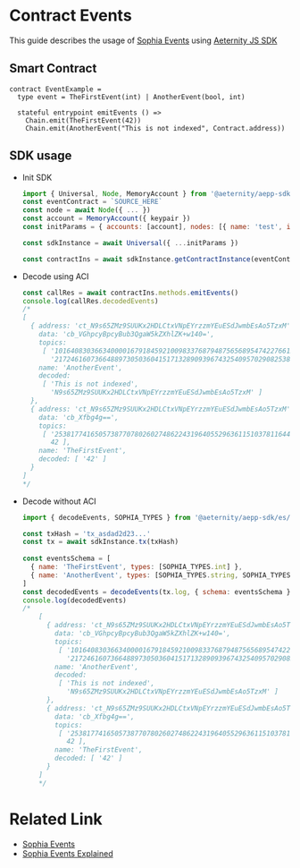 # Contract Events

This guide describes the usage of [Sophia Events](https://github.com/aeternity/protocol/blob/master/contracts/sophia.md#events) using [Aeternity JS SDK](https://github.com/aeternity/aepp-sdk-js)
 
## Smart Contract
```
contract EventExample =
  type event = TheFirstEvent(int) | AnotherEvent(bool, int) 

  stateful entrypoint emitEvents () =>
    Chain.emit(TheFirstEvent(42))
    Chain.emit(AnotherEvent("This is not indexed", Contract.address))
```
## SDK usage
  - Init SDK
    ```js
    import { Universal, Node, MemoryAccount } from '@aeternity/aepp-sdk/es'
    const eventContract = `SOURCE_HERE`
    const node = await Node({ ... })
    const account = MemoryAccount({ keypair })
    const initParams = { accounts: [account], nodes: [{ name: 'test', instance: node }] }
    
    const sdkInstance = await Universal({ ...initParams })
    
    const contractIns = await sdkInstance.getContractInstance(eventContract)
    ```
  - Decode using ACI
    ```js
    const callRes = await contractIns.methods.emitEvents()
    console.log(callRes.decodedEvents)
    /*
    [
      { address: 'ct_N9s65ZMz9SUUKx2HDLCtxVNpEYrzzmYEuESdJwmbEsAo5TzxM',
        data: 'cb_VGhpcyBpcyBub3QgaW5kZXhlZK+w140=',
        topics:
         [ '101640830366340000167918459210098337687948756568954742276612796897811614700269',
           '21724616073664889730503604151713289093967432540957029082538744539361158114576' ],
        name: 'AnotherEvent',
        decoded:
         [ 'This is not indexed',
           'N9s65ZMz9SUUKx2HDLCtxVNpEYrzzmYEuESdJwmbEsAo5TzxM' ]
      },
      { address: 'ct_N9s65ZMz9SUUKx2HDLCtxVNpEYrzzmYEuESdJwmbEsAo5TzxM',
        data: 'cb_Xfbg4g==',
        topics:
         [ '25381774165057387707802602748622431964055296361151037811644748771109370239835',
           42 ],
        name: 'TheFirstEvent',
        decoded: [ '42' ]
      }
    ]
    */
    ```
  - Decode without ACI
    ```js
    import { decodeEvents, SOPHIA_TYPES } from '@aeternity/aepp-sdk/es/contract/aci/transformation'    

    const txHash = 'tx_asdad2d23...'
    const tx = await sdkInstance.tx(txHash)
   
    const eventsSchema = [    
      { name: 'TheFirstEvent', types: [SOPHIA_TYPES.int] },
      { name: 'AnotherEvent', types: [SOPHIA_TYPES.string, SOPHIA_TYPES.address] },
    ]
    const decodedEvents = decodeEvents(tx.log, { schema: eventsSchema })
    console.log(decodedEvents)
    /*
        [
          { address: 'ct_N9s65ZMz9SUUKx2HDLCtxVNpEYrzzmYEuESdJwmbEsAo5TzxM',
            data: 'cb_VGhpcyBpcyBub3QgaW5kZXhlZK+w140=',
            topics:
             [ '101640830366340000167918459210098337687948756568954742276612796897811614700269',
               '21724616073664889730503604151713289093967432540957029082538744539361158114576' ],
            name: 'AnotherEvent',
            decoded:
             [ 'This is not indexed',
               'N9s65ZMz9SUUKx2HDLCtxVNpEYrzzmYEuESdJwmbEsAo5TzxM' ]
          },
          { address: 'ct_N9s65ZMz9SUUKx2HDLCtxVNpEYrzzmYEuESdJwmbEsAo5TzxM',
            data: 'cb_Xfbg4g==',
            topics:
             [ '25381774165057387707802602748622431964055296361151037811644748771109370239835',
               42 ],
            name: 'TheFirstEvent',
            decoded: [ '42' ]
          }
        ]
        */
     ```

# Related Link
  - [Sophia Events](https://github.com/aeternity/protocol/blob/master/contracts/sophia.md#events)
  - [Sophia Events Explained](https://github.com/aeternity/protocol/blob/master/contracts/sophia_explained.md)

